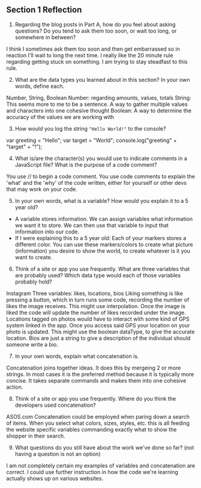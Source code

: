 ## Section 1 Reflection

1. Regarding the blog posts in Part A, how do you feel about asking questions? Do you tend to ask them too soon, or wait too long, or somewhere in between?

I think I sometimes ask them too soon and then get embarrassed so in reaction I'll wait to long the next time. I really like the 20 minute rule regarding getting stuck on something. I am trying to stay steadfast to this rule.

2. What are the data types you learned about in this section? In your own words, define each.

Number, String, Boolean
Number: regarding amounts, values, totals
String: This seems more to me to be a sentence. A way to gather multiple values and characters into one cohesive thought
Boolean: A way to determine the accuracy of the values we are working with

3. How would you log the string `"Hello World!"` to the console?

var greeting = "Hello";
var target = "World";
console.log("greeting" + "target" + "!");

4. What is/are the character(s) you would use to indicate comments in a JavaScript file? What is the purpose of a code comment?

You use // to begin a code comment. You use code comments to explain the 'what' and the 'why' of the code written, either for yourself or other devs that may work on your code.

5. In your own words, what is a variable? How would you explain it to a 5 year old?

* A variable stores information. We can assign variables what information we want it to store. We can then use that variable to input that information into our code.
* If I were explaining this to a 5 year old: Each of your markers stores a different color.
You can use these markers/colors to create what picture (information) you desire to
show the world, to create whatever is it you want to create.

6. Think of a site or app you use frequently. What are three variables that are probably used? Which data type would each of those variables probably hold?

Instagram
Three variables: likes, locations, bios
Liking something is like pressing a button, which in turn runs some code, recording
the number of likes the image receives. This might use interpolation. Once the image
is liked the code will update the number of likes recorded under the image.
Locations tagged on photos would have to interact with some kind of GPS system linked
in the app. Once you access said GPS your location on your photo is updated. This might use
the boolean dataType, to give the accurate location.
Bios are just a string to give a description of the individual should someone write a bio.

7. In your own words, explain what concatenation is.

Concatenation joins together ideas. It does this by mergeing 2 or more strings.
In most cases it is the preferred method because it is typically more concise.
It takes separate commands and makes them into one cohesive action.

8. Think of a site or app you use frequently. Where do you think the developers used concatenation?

ASOS.com
Concatenation could be employed when paring down a search of items. When you select
what colors, sizes, styles, etc. this is all feeding the website specific variables
commanding exactly what to show the shopper in their search.

9. What questions do you still have about the work we've done so far? (not having a question is not an option)

I am not completely certain my examples of variables and concatenation are correct.
I could use further instruction in how the code we're learning actually shows up
on various websites.
